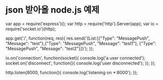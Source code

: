 # json 받아올 node.js 예제

var app = require('express')();
var http = require('http').Server(app);
var io = require('socket.io')(http);

app.get('/', function(req, res){
	res.send('{List:[{"Type": "MessagePush", "Message": "test"},{"Type": "MessagePush", "Message": "test1"}, {"Type": "MessagePush", "Message": "test2"}]}');
});

io.on('connection', function(socket){
	console.log('a user connected');
	socket.on('disconnect', function(){
		console.log('user disconnected');
	    });
});

http.listen(8000, function(){
	console.log('listening on *:8000');
});

